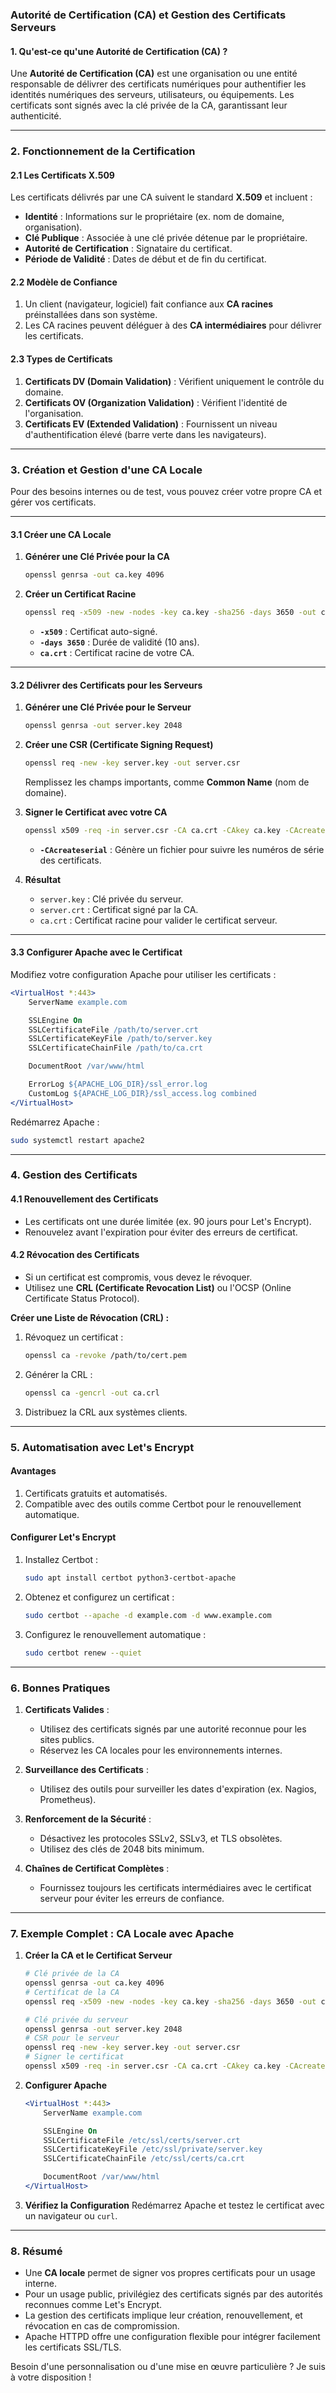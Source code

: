 ### **Autorité de Certification (CA) et Gestion des Certificats Serveurs**

#### **1. Qu'est-ce qu'une Autorité de Certification (CA) ?**

Une **Autorité de Certification (CA)** est une organisation ou une entité responsable de délivrer des certificats numériques pour authentifier les identités numériques des serveurs, utilisateurs, ou équipements. Les certificats sont signés avec la clé privée de la CA, garantissant leur authenticité.

---

### **2. Fonctionnement de la Certification**

#### **2.1 Les Certificats X.509**
Les certificats délivrés par une CA suivent le standard **X.509** et incluent :
- **Identité** : Informations sur le propriétaire (ex. nom de domaine, organisation).
- **Clé Publique** : Associée à une clé privée détenue par le propriétaire.
- **Autorité de Certification** : Signataire du certificat.
- **Période de Validité** : Dates de début et de fin du certificat.

#### **2.2 Modèle de Confiance**
1. Un client (navigateur, logiciel) fait confiance aux **CA racines** préinstallées dans son système.
2. Les CA racines peuvent déléguer à des **CA intermédiaires** pour délivrer les certificats.

#### **2.3 Types de Certificats**
1. **Certificats DV (Domain Validation)** : Vérifient uniquement le contrôle du domaine.
2. **Certificats OV (Organization Validation)** : Vérifient l'identité de l'organisation.
3. **Certificats EV (Extended Validation)** : Fournissent un niveau d'authentification élevé (barre verte dans les navigateurs).

---

### **3. Création et Gestion d'une CA Locale**

Pour des besoins internes ou de test, vous pouvez créer votre propre CA et gérer vos certificats.

---

#### **3.1 Créer une CA Locale**

1. **Générer une Clé Privée pour la CA**
   ```bash
   openssl genrsa -out ca.key 4096
   ```

2. **Créer un Certificat Racine**
   ```bash
   openssl req -x509 -new -nodes -key ca.key -sha256 -days 3650 -out ca.crt
   ```
   - **`-x509`** : Certificat auto-signé.
   - **`-days 3650`** : Durée de validité (10 ans).
   - **`ca.crt`** : Certificat racine de votre CA.

---

#### **3.2 Délivrer des Certificats pour les Serveurs**

1. **Générer une Clé Privée pour le Serveur**
   ```bash
   openssl genrsa -out server.key 2048
   ```

2. **Créer une CSR (Certificate Signing Request)**
   ```bash
   openssl req -new -key server.key -out server.csr
   ```
   Remplissez les champs importants, comme **Common Name** (nom de domaine).

3. **Signer le Certificat avec votre CA**
   ```bash
   openssl x509 -req -in server.csr -CA ca.crt -CAkey ca.key -CAcreateserial -out server.crt -days 365 -sha256
   ```
   - **`-CAcreateserial`** : Génère un fichier pour suivre les numéros de série des certificats.

4. **Résultat**
   - `server.key` : Clé privée du serveur.
   - `server.crt` : Certificat signé par la CA.
   - `ca.crt` : Certificat racine pour valider le certificat serveur.

---

#### **3.3 Configurer Apache avec le Certificat**

Modifiez votre configuration Apache pour utiliser les certificats :
```apache
<VirtualHost *:443>
    ServerName example.com

    SSLEngine On
    SSLCertificateFile /path/to/server.crt
    SSLCertificateKeyFile /path/to/server.key
    SSLCertificateChainFile /path/to/ca.crt

    DocumentRoot /var/www/html

    ErrorLog ${APACHE_LOG_DIR}/ssl_error.log
    CustomLog ${APACHE_LOG_DIR}/ssl_access.log combined
</VirtualHost>
```

Redémarrez Apache :
```bash
sudo systemctl restart apache2
```

---

### **4. Gestion des Certificats**

#### **4.1 Renouvellement des Certificats**
- Les certificats ont une durée limitée (ex. 90 jours pour Let's Encrypt).
- Renouvelez avant l'expiration pour éviter des erreurs de certificat.

#### **4.2 Révocation des Certificats**
- Si un certificat est compromis, vous devez le révoquer.
- Utilisez une **CRL (Certificate Revocation List)** ou l'OCSP (Online Certificate Status Protocol).

**Créer une Liste de Révocation (CRL) :**
1. Révoquez un certificat :
   ```bash
   openssl ca -revoke /path/to/cert.pem
   ```

2. Générer la CRL :
   ```bash
   openssl ca -gencrl -out ca.crl
   ```

3. Distribuez la CRL aux systèmes clients.

---

### **5. Automatisation avec Let's Encrypt**

#### **Avantages**
1. Certificats gratuits et automatisés.
2. Compatible avec des outils comme Certbot pour le renouvellement automatique.

#### **Configurer Let's Encrypt**
1. Installez Certbot :
   ```bash
   sudo apt install certbot python3-certbot-apache
   ```

2. Obtenez et configurez un certificat :
   ```bash
   sudo certbot --apache -d example.com -d www.example.com
   ```

3. Configurez le renouvellement automatique :
   ```bash
   sudo certbot renew --quiet
   ```

---

### **6. Bonnes Pratiques**

1. **Certificats Valides** :
   - Utilisez des certificats signés par une autorité reconnue pour les sites publics.
   - Réservez les CA locales pour les environnements internes.

2. **Surveillance des Certificats** :
   - Utilisez des outils pour surveiller les dates d'expiration (ex. Nagios, Prometheus).

3. **Renforcement de la Sécurité** :
   - Désactivez les protocoles SSLv2, SSLv3, et TLS obsolètes.
   - Utilisez des clés de 2048 bits minimum.

4. **Chaînes de Certificat Complètes** :
   - Fournissez toujours les certificats intermédiaires avec le certificat serveur pour éviter les erreurs de confiance.

---

### **7. Exemple Complet : CA Locale avec Apache**

1. **Créer la CA et le Certificat Serveur**
   ```bash
   # Clé privée de la CA
   openssl genrsa -out ca.key 4096
   # Certificat de la CA
   openssl req -x509 -new -nodes -key ca.key -sha256 -days 3650 -out ca.crt

   # Clé privée du serveur
   openssl genrsa -out server.key 2048
   # CSR pour le serveur
   openssl req -new -key server.key -out server.csr
   # Signer le certificat
   openssl x509 -req -in server.csr -CA ca.crt -CAkey ca.key -CAcreateserial -out server.crt -days 365 -sha256
   ```

2. **Configurer Apache**
   ```apache
   <VirtualHost *:443>
       ServerName example.com

       SSLEngine On
       SSLCertificateFile /etc/ssl/certs/server.crt
       SSLCertificateKeyFile /etc/ssl/private/server.key
       SSLCertificateChainFile /etc/ssl/certs/ca.crt

       DocumentRoot /var/www/html
   </VirtualHost>
   ```

3. **Vérifiez la Configuration**
   Redémarrez Apache et testez le certificat avec un navigateur ou `curl`.

---

### **8. Résumé**

- Une **CA locale** permet de signer vos propres certificats pour un usage interne.
- Pour un usage public, privilégiez des certificats signés par des autorités reconnues comme Let's Encrypt.
- La gestion des certificats implique leur création, renouvellement, et révocation en cas de compromission.
- Apache HTTPD offre une configuration flexible pour intégrer facilement les certificats SSL/TLS.

Besoin d'une personnalisation ou d'une mise en œuvre particulière ? Je suis à votre disposition !